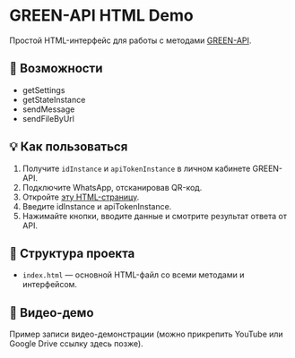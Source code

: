 # GREEN-API HTML Demo

Простой HTML-интерфейс для работы с методами [GREEN-API](https://green-api.com/).

## 📌 Возможности

- getSettings
- getStateInstance
- sendMessage
- sendFileByUrl

## 💡 Как пользоваться

1. Получите `idInstance` и `apiTokenInstance` в личном кабинете GREEN-API.
2. Подключите WhatsApp, отсканировав QR-код.
3. Откройте [эту HTML-страницу]([https://ваша-ссылка-github-pages](https://azalor-zh.github.io/green-api-demo/)).
4. Введите idInstance и apiTokenInstance.
5. Нажимайте кнопки, вводите данные и смотрите результат ответа от API.

## 📂 Структура проекта

- `index.html` — основной HTML-файл со всеми методами и интерфейсом.

## 📸 Видео-демо
Пример записи видео-демонстрации (можно прикрепить YouTube или Google Drive ссылку здесь позже).
